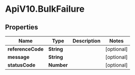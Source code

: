 # ApiV10.BulkFailure

## Properties

Name | Type | Description | Notes
------------ | ------------- | ------------- | -------------
**referenceCode** | **String** |  | [optional] 
**message** | **String** |  | [optional] 
**statusCode** | **Number** |  | [optional] 


